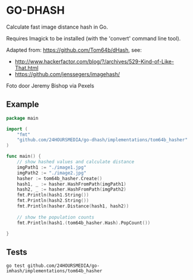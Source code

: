 # GO-DHASH

Calculate fast image distance hash in Go.

Requires Imagick to be installed (with the 'convert' command line tool).

Adapted from: https://github.com/Tom64b/dHash,
see: 
* http://www.hackerfactor.com/blog/?/archives/529-Kind-of-Like-That.html
* https://github.com/jenssegers/imagehash/

Foto door Jeremy Bishop via Pexels

## Example

```go
package main

import (
	"fmt"
    "github.com/24HOURSMEDIA/go-dhash/implementations/tom64b_hasher"
)

func main() {
    // show hashed values and calculate distance
    imgPath1 := "./image1.jpg"
    imgPath2 := "./image2.jpg"
    hasher := tom64b_hasher.Create()
	hash1, _ := hasher.HashFromPath(imgPath1)
    hash2, _ := hasher.HashFromPath(imgPath2)
    fmt.Println(hash1.String())
    fmt.Println(hash2.String())
    fmt.Println(hasher.Distance(hash1, hash2))
    
    // show the population counts
    fmt.Println(hash1.(tom64b_hasher.Hash).PopCount())

}
```

## Tests

```
go test github.com/24HOURSMEDIA/go-imhash/implementations/tom64b_hasher
```
